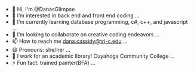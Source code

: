 - 👋 Hi, I'm @DanasGlimpse 
- 👀 I’m interested in back end and front end coding ...
- 🌱 I’m currently learning database programming, c#, c++, and javascript ...
- 💞️ I’m looking to collaborate on creative coding endeavors ...
- 📫 How to reach me dana.cassidy@tri-c.edu ...
- 😄 Pronouns: she/her ...
- 🧐 I work for an academic library! Cuyahoga Community College ...
- ⚡ Fun fact: trained painter(BFA) ...

<!---
DanasGlimpse/DanasGlimpse is a ✨ special ✨ repository because its `README.md` (this file) appears on your GitHub profile.
You can click the Preview link to take a look at your changes.
--->
